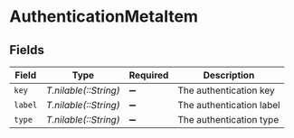 # AuthenticationMetaItem


## Fields

| Field                    | Type                     | Required                 | Description              |
| ------------------------ | ------------------------ | ------------------------ | ------------------------ |
| `key`                    | *T.nilable(::String)*    | :heavy_minus_sign:       | The authentication key   |
| `label`                  | *T.nilable(::String)*    | :heavy_minus_sign:       | The authentication label |
| `type`                   | *T.nilable(::String)*    | :heavy_minus_sign:       | The authentication type  |